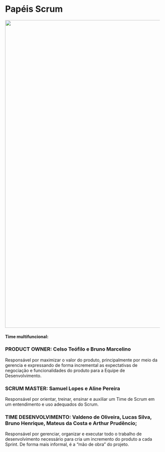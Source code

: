 # Papéis Scrum

<img src= "https://th.bing.com/th/id/R.930defcba5515bfd34510503547e71d7?rik=rKqCY9SbbQrFvw&pid=ImgRaw&r=0" width="1000px" /> 

#### Time multifuncional: 

### PRODUCT OWNER: Celso Teófilo e Bruno Marcelino

Responsável por maximizar o valor do produto, principalmente por meio da gerencia e expressando de forma incremental as expectativas de negociação e funcionalidades do produto para a Equipe de Desenvolvimento.

### SCRUM MASTER: Samuel Lopes e Aline Pereira

Responsável por orientar, treinar, ensinar e auxiliar um Time de Scrum em um entendimento e uso adequados do Scrum.

### TIME DESENVOLVIMENTO: Valdeno de Oliveira, Lucas Silva, Bruno Henrique, Mateus da Costa e Arthur Prudêncio;

Responsável por gerenciar, organizar e executar todo o trabalho de desenvolvimento necessário para cria um incremento do produto a cada Sprint. De forma mais informal, é a “mão de obra” do projeto.
